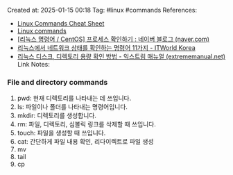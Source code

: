Created at:  2025-01-15 00:18
Tag: #linux #commands
References:
- [Linux Commands Cheat Sheet](https://www.pcwdld.com/linux-commands-cheat-sheet#wbounce-modal)
- [Linux commands](https://github.com/sudheerj/Linux-cheat-sheet) 
- [[리눅스 명령어 / CentOS] 프로세스 확인하기 : 네이버 블로그 (naver.com)](https://m.blog.naver.com/anysecure3/222520551540)
- [리눅스에서 네트워크 상태를 확인하는 명령어 11가지 - ITWorld Korea](https://www.itworld.co.kr/news/180644)
- [리눅스 디스크, 디렉토리 용량 확인 방법 - 익스트림 매뉴얼 (extrememanual.net)](https://extrememanual.net/26618)
Link Notes:

### File and directory commands 
1. pwd: 현재 디렉토리를 나타내는 데 쓰입니다. 
2. ls: 파일이나 폴더를 나타내는 명령어입니다. 
3. mkdir: 디렉토리를 생성합니다. 
4. rm: 파일, 디렉토리, 심볼릭 링크를 삭제할 때 쓰입니다. 
5. touch: 파일을 생성할 때 쓰입니다. 
6. cat: 간단하게 파일 내용 확인, 리다이렉트로 파일 생성
7. mv
8. tail
9. cp